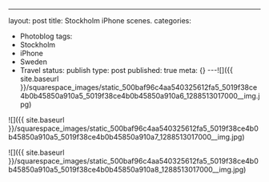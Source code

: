 ---
layout: post
title: Stockholm iPhone scenes.
categories:
- Photoblog
tags:
- Stockholm
- iPhone
- Sweden
- Travel
status: publish
type: post
published: true
meta: {}
---![]({{ site.baseurl }}/squarespace_images/static_500baf96c4aa540325612fa5_5019f38ce4b0b45850a910a5_5019f38ce4b0b45850a910a6_1288513017000__img.jpg)
  

  
   
![]({{ site.baseurl }}/squarespace_images/static_500baf96c4aa540325612fa5_5019f38ce4b0b45850a910a5_5019f38ce4b0b45850a910a7_1288513017000__img.jpg)
  

  
   
![]({{ site.baseurl }}/squarespace_images/static_500baf96c4aa540325612fa5_5019f38ce4b0b45850a910a5_5019f38ce4b0b45850a910a8_1288513017000__img.jpg)
